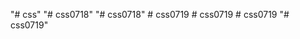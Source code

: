 "# css" 
"# css0718" 
"# css0718" 
#   c s s 0 7 1 9  
 #   c s s 0 7 1 9  
 #   c s s 0 7 1 9  
 "# css0719" 
